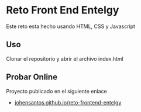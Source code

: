 # Reto Front End Entelgy
Este reto esta hecho usando HTML, CSS y Javascript

## Uso

Clonar el repositorio y abrir el archivo index.html


## Probar Online
Proyecto publicado en el siguiente enlace
* [johensantos.github.io/reto-frontend-entelgy](https://johensantos.github.io/reto-frontend-entelgy/)
